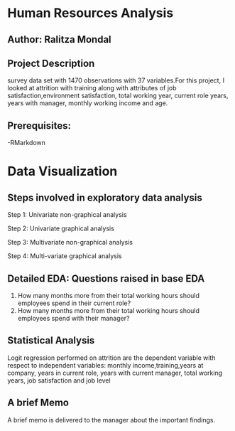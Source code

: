 # Human Resources Analysis

## Author: Ralitza Mondal

## Project Description
survey data set with 1470 observations with 37 variables.For this project, 
I looked at attrition with training along with attributes of job satisfaction,environment satisfaction, total working year,
current role years, years with manager, monthly working income and age.

## Prerequisites:
-RMarkdown

# Data Visualization 

## Steps involved in exploratory data analysis

Step 1: Univariate non-graphical analysis

Step 2: Univariate graphical analysis

Step 3: Multivariate non-graphical analysis 

Step 4: Multi-variate graphical analysis

## Detailed EDA: Questions raised in base EDA

1. How many months more from their total working hours should employees spend in their current role?
2. How many months more from their total working hours should employees spend with their manager?

## Statistical Analysis

Logit regression performed on attrition are the dependent variable with respect to independent variables:
monthly income,training,years at company, years in current role, years with current manager, total working years, job satisfaction and job level

## A brief Memo
A brief memo is delivered to the manager about the important findings.
